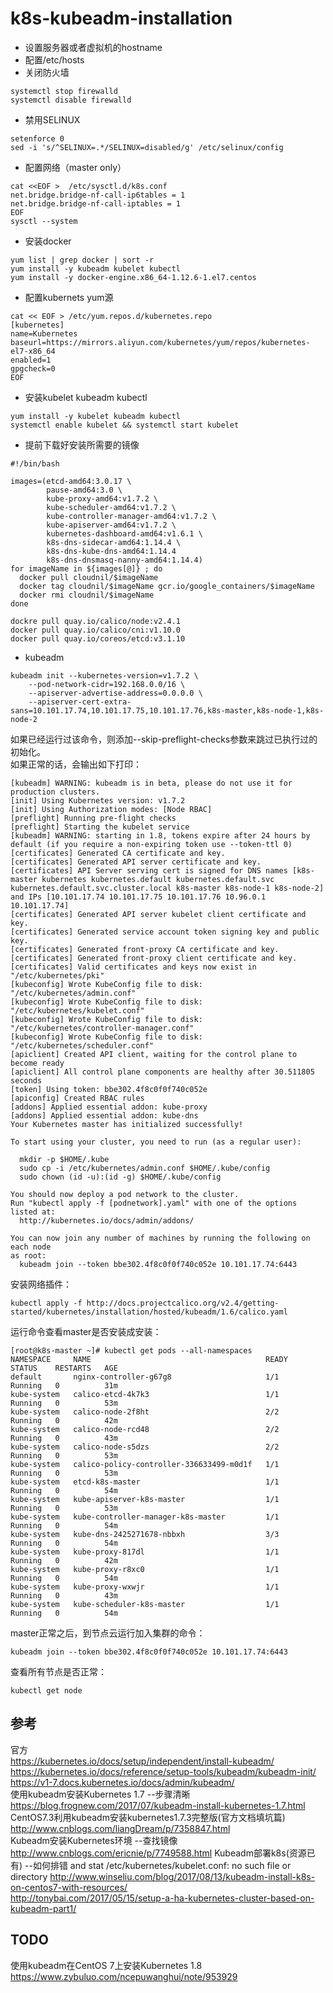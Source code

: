 # k8s-kubeadm-installation
- 设置服务器或者虚拟机的hostname  
- 配置/etc/hosts  
- 关闭防火墙
```
systemctl stop firewalld
systemctl disable firewalld
```
- 禁用SELINUX
```
setenforce 0
sed -i 's/^SELINUX=.*/SELINUX=disabled/g' /etc/selinux/config
```
- 配置网络（master only）
```
cat <<EOF >  /etc/sysctl.d/k8s.conf
net.bridge.bridge-nf-call-ip6tables = 1
net.bridge.bridge-nf-call-iptables = 1
EOF
sysctl --system
```
- 安装docker
```
yum list | grep docker | sort -r
yum install -y kubeadm kubelet kubectl
yum install -y docker-engine.x86_64-1.12.6-1.el7.centos
```
- 配置kubernets yum源
```
cat << EOF > /etc/yum.repos.d/kubernetes.repo
[kubernetes]
name=Kubernetes
baseurl=https://mirrors.aliyun.com/kubernetes/yum/repos/kubernetes-el7-x86_64
enabled=1
gpgcheck=0
EOF
```
- 安装kubelet kubeadm kubectl
```
yum install -y kubelet kubeadm kubectl
systemctl enable kubelet && systemctl start kubelet
```
- 提前下载好安装所需要的镜像
```
#!/bin/bash

images=(etcd-amd64:3.0.17 \
        pause-amd64:3.0 \
        kube-proxy-amd64:v1.7.2 \
        kube-scheduler-amd64:v1.7.2 \
        kube-controller-manager-amd64:v1.7.2 \
        kube-apiserver-amd64:v1.7.2 \
        kubernetes-dashboard-amd64:v1.6.1 \
        k8s-dns-sidecar-amd64:1.14.4 \
        k8s-dns-kube-dns-amd64:1.14.4
        k8s-dns-dnsmasq-nanny-amd64:1.14.4)
for imageName in ${images[@]} ; do
  docker pull cloudnil/$imageName
  docker tag cloudnil/$imageName gcr.io/google_containers/$imageName
  docker rmi cloudnil/$imageName
done

dockre pull quay.io/calico/node:v2.4.1
docker pull quay.io/calico/cni:v1.10.0
docker pull quay.io/coreos/etcd:v3.1.10
```
- kubeadm
```
kubeadm init --kubernetes-version=v1.7.2 \
    --pod-network-cidr=192.168.0.0/16 \
    --apiserver-advertise-address=0.0.0.0 \
    --apiserver-cert-extra-sans=10.101.17.74,10.101.17.75,10.101.17.76,k8s-master,k8s-node-1,k8s-node-2
```
如果已经运行过该命令，则添加--skip-preflight-checks参数来跳过已执行过的初始化。  
如果正常的话，会输出如下打印：
```
[kubeadm] WARNING: kubeadm is in beta, please do not use it for production clusters.
[init] Using Kubernetes version: v1.7.2
[init] Using Authorization modes: [Node RBAC]
[preflight] Running pre-flight checks
[preflight] Starting the kubelet service
[kubeadm] WARNING: starting in 1.8, tokens expire after 24 hours by default (if you require a non-expiring token use --token-ttl 0)
[certificates] Generated CA certificate and key.
[certificates] Generated API server certificate and key.
[certificates] API Server serving cert is signed for DNS names [k8s-master kubernetes kubernetes.default kubernetes.default.svc kubernetes.default.svc.cluster.local k8s-master k8s-node-1 k8s-node-2] and IPs [10.101.17.74 10.101.17.75 10.101.17.76 10.96.0.1 10.101.17.74]
[certificates] Generated API server kubelet client certificate and key.
[certificates] Generated service account token signing key and public key.
[certificates] Generated front-proxy CA certificate and key.
[certificates] Generated front-proxy client certificate and key.
[certificates] Valid certificates and keys now exist in "/etc/kubernetes/pki"
[kubeconfig] Wrote KubeConfig file to disk: "/etc/kubernetes/admin.conf"
[kubeconfig] Wrote KubeConfig file to disk: "/etc/kubernetes/kubelet.conf"
[kubeconfig] Wrote KubeConfig file to disk: "/etc/kubernetes/controller-manager.conf"
[kubeconfig] Wrote KubeConfig file to disk: "/etc/kubernetes/scheduler.conf"
[apiclient] Created API client, waiting for the control plane to become ready
[apiclient] All control plane components are healthy after 30.511805 seconds
[token] Using token: bbe302.4f8c0f0f740c052e
[apiconfig] Created RBAC rules
[addons] Applied essential addon: kube-proxy
[addons] Applied essential addon: kube-dns
Your Kubernetes master has initialized successfully!

To start using your cluster, you need to run (as a regular user):

  mkdir -p $HOME/.kube
  sudo cp -i /etc/kubernetes/admin.conf $HOME/.kube/config
  sudo chown (id -u):(id -g) $HOME/.kube/config

You should now deploy a pod network to the cluster.
Run "kubectl apply -f [podnetwork].yaml" with one of the options listed at:
  http://kubernetes.io/docs/admin/addons/

You can now join any number of machines by running the following on each node
as root:
  kubeadm join --token bbe302.4f8c0f0f740c052e 10.101.17.74:6443
```
安装网络插件：
```
kubectl apply -f http://docs.projectcalico.org/v2.4/getting-started/kubernetes/installation/hosted/kubeadm/1.6/calico.yaml
```
运行命令查看master是否安装成安装：
```
[root@k8s-master ~]# kubectl get pods --all-namespaces
NAMESPACE     NAME                                       READY     STATUS    RESTARTS   AGE
default       nginx-controller-g67g8                     1/1       Running   0          31m
kube-system   calico-etcd-4k7k3                          1/1       Running   0          53m
kube-system   calico-node-2f8ht                          2/2       Running   0          42m
kube-system   calico-node-rcd48                          2/2       Running   0          43m
kube-system   calico-node-s5dzs                          2/2       Running   0          53m
kube-system   calico-policy-controller-336633499-m0d1f   1/1       Running   0          53m
kube-system   etcd-k8s-master                            1/1       Running   0          54m
kube-system   kube-apiserver-k8s-master                  1/1       Running   0          53m
kube-system   kube-controller-manager-k8s-master         1/1       Running   0          54m
kube-system   kube-dns-2425271678-nbbxh                  3/3       Running   0          54m
kube-system   kube-proxy-817dl                           1/1       Running   0          42m
kube-system   kube-proxy-r8xc0                           1/1       Running   0          54m
kube-system   kube-proxy-wxwjr                           1/1       Running   0          43m
kube-system   kube-scheduler-k8s-master                  1/1       Running   0          54m
```
master正常之后，到节点云运行加入集群的命令：
```
kubeadm join --token bbe302.4f8c0f0f740c052e 10.101.17.74:6443
```
查看所有节点是否正常：
```
kubectl get node
```
## 参考
官方  
https://kubernetes.io/docs/setup/independent/install-kubeadm/  
https://kubernetes.io/docs/reference/setup-tools/kubeadm/kubeadm-init/  
https://v1-7.docs.kubernetes.io/docs/admin/kubeadm/  
使用kubeadm安装Kubernetes 1.7 --步骤清晰
https://blog.frognew.com/2017/07/kubeadm-install-kubernetes-1.7.html  
CentOS7.3利用kubeadm安装kubernetes1.7.3完整版(官方文档填坑篇)  
http://www.cnblogs.com/liangDream/p/7358847.html  
Kubeadm安装Kubernetes环境 --查找镜像  
http://www.cnblogs.com/ericnie/p/7749588.html 
Kubeadm部署k8s(资源已有) --如何排错 and stat /etc/kubernetes/kubelet.conf: no such file or directory
http://www.winseliu.com/blog/2017/08/13/kubeadm-install-k8s-on-centos7-with-resources/  
http://tonybai.com/2017/05/15/setup-a-ha-kubernetes-cluster-based-on-kubeadm-part1/  
## TODO
使用kubeadm在CentOS 7上安装Kubernetes 1.8  
https://www.zybuluo.com/ncepuwanghui/note/953929
